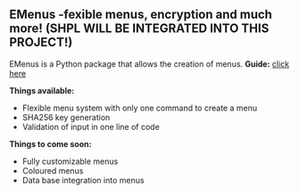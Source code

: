 ## EMenus  -fexible menus, encryption and much more! (SHPL WILL BE INTEGRATED INTO THIS PROJECT!)
EMenus is a Python package that allows the creation of menus.
**Guide:** [click here](https://github.com/HUSKI3/EMenus/blob/master/GUIDE.md)


**Things available:**
 - Flexible menu system with only one command to create a menu
 - SHA256 key generation
 - Validation of input in one line of code
 
**Things to come soon:**

 - Fully customizable menus
 - Coloured menus
 - Data base integration into menus
